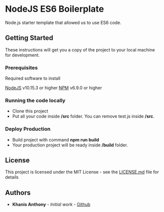 # NodeJS ES6 Boilerplate

Node.js starter template that allowed us to use ES6 code.

## Getting Started

These instructions will get you a copy of the project to your local machine for development.

### Prerequisites

Required software to install

[NodeJS](https://nodejs.org/en/) v10.15.3 or higher
[NPM](https://www.npmjs.com/) v6.9.0 or higher


### Running the code locally
* Clone this project
* Put all your code inside **/src** folder. You can remove test.js inside **/src**.

### Deploy Production

* Build project with command **npm run build**
* Your production project will be ready inside **/build** folder.

## License

This project is licensed under the MIT License - see the [LICENSE.md](LICENSE.md) file for details

## Authors

* **Khanis Anthony** - *Initial work* - [Github](https://github.com/khanisak)
